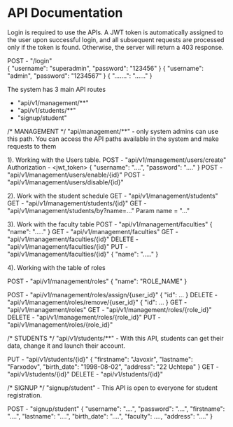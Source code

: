 # API Documentation

Login is required to use the APIs. A JWT token is automatically assigned to the user upon successful login, and all subsequent requests are processed only if the token is found. Otherwise, the server will return a 403 response. <br>

POST - "/login" <br>
{
    "username": "superadmin",
    "password": "123456"
}
{
    "username": "admin",
    "password": "1234567"
}
{
	".......": "......"
}

The system has 3 main API routes
- "api/v1/management/**"
- "api/v1/students/**"
- "signup/student"



/* MANAGEMENT */
"api/management/**" - only system admins can use this path. You can access the API paths available in the system and make requests to them

1). Working with the Users table.
POST - "api/v1/management/users/create"
Authorization - <jwt_token>
{
    "username": "....",
    "password": "...."
}
POST - "api/v1/management/users/enable/{id}"
POST - "api/v1/management/users/disable/{id}"


2). Work with the student schedule
GET - "api/v1/management/students"
GET - "api/v1/management/students/{id}"
GET - "api/v1/management/students/by?name=..."
Param
name = "..."


3). Work with the faculty table
POST - "api/v1/management/faculties"
{
	"name": "....."
}
GET - "api/v1/management/faculties"
GET - "api/v1/management/faculties/{id}"
DELETE - "api/v1/management/faculties/{id}"
PUT - "api/v1/management/faculties/{id}"
{
    "name": "....."
}


4). Working with the table of roles

POST - "api/v1/management/roles"
{
	"name": "ROLE_NAME"
}

POST - "api/v1/management/roles/assign/{user_id}"
{
	"id": ...
}
DELETE - "api/v1/management/roles/remove/{user_id}"
{
	"id": ...
}
GET - "api/v1/management/roles"
GET - "api/v1/management/roles/{role_id}"
DELETE - "api/v1/management/roles/{role_id}"
PUT - "api/v1/management/roles/{role_id}"


/* STUDENTS */
"api/v1/students/**" - With this API, students can get their data, change it and launch their account.

PUT - "api/v1/students/{id}"
{
    "firstname": "Javoxir",
    "lastname": "Farxodov",
    "birth_date": "1998-08-02",
    "address": "22 Uchtepa"
}
GET - "api/v1/students/{id}"
DELETE - "api/v1/students/{id}"

/* SIGNUP */
"signup/student" - This API is open to everyone for student registration.

POST - "signup/student"
{
    "username": "....",
    "password": "....",
    "firstname": "....",
    "lastname": "....",
    "birth_date": "....",
    "faculty": ....,
    "address": "...."
}
